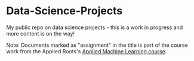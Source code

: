 # Data-Science-Projects
My public repo on data science projects - this is a work in progress and more content is on the way! 

Note: Documents marked as "assignment" in the title is part of the course work from the Applied Roots's [Applied Machine Learning course](https://www.appliedaicourse.com/course/11/Applied-Machine-learning-course).
